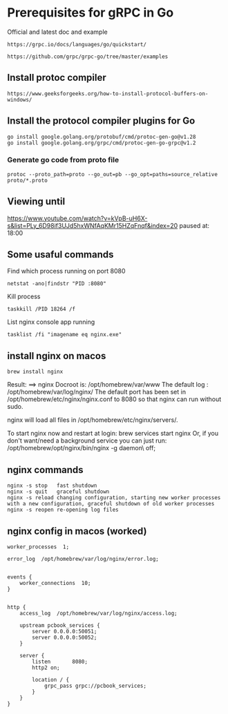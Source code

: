 # Prerequisites for gRPC in Go

Official and latest doc and example

```
https://grpc.io/docs/languages/go/quickstart/

https://github.com/grpc/grpc-go/tree/master/examples
```

## Install protoc compiler

```
https://www.geeksforgeeks.org/how-to-install-protocol-buffers-on-windows/
```

## Install the protocol compiler plugins for Go

```
go install google.golang.org/protobuf/cmd/protoc-gen-go@v1.28
go install google.golang.org/grpc/cmd/protoc-gen-go-grpc@v1.2
```

### Generate go code from proto file

```
protoc --proto_path=proto --go_out=pb --go_opt=paths=source_relative proto/*.proto
```

## Viewing until

https://www.youtube.com/watch?v=kVpB-uH6X-s&list=PLy_6D98if3UJd5hxWNfAqKMr15HZqFnqf&index=20
paused at: 18:00

## Some usaful commands

Find which process running on port 8080

```
netstat -ano|findstr "PID :8080"
```

Kill process

```
taskkill /PID 18264 /f
```

List nginx console app running

```
tasklist /fi "imagename eq nginx.exe"
```

## install nginx on macos

```
brew install nginx
```

Result:
==> nginx
Docroot is: /opt/homebrew/var/www
The default log : /opt/homebrew/var/log/nginx/
The default port has been set in /opt/homebrew/etc/nginx/nginx.conf to 8080 so that
nginx can run without sudo.

nginx will load all files in /opt/homebrew/etc/nginx/servers/.

To start nginx now and restart at login:
brew services start nginx
Or, if you don't want/need a background service you can just run:
/opt/homebrew/opt/nginx/bin/nginx -g daemon\ off\;

## nginx commands

```
nginx -s stop	fast shutdown
nginx -s quit	graceful shutdown
nginx -s reload	changing configuration, starting new worker processes with a new configuration, graceful shutdown of old worker processes
nginx -s reopen	re-opening log files
```

## nginx config in macos (worked)

```
worker_processes  1;

error_log  /opt/homebrew/var/log/nginx/error.log;


events {
    worker_connections  10;
}


http {
    access_log  /opt/homebrew/var/log/nginx/access.log;

    upstream pcbook_services {
        server 0.0.0.0:50051;
        server 0.0.0.0:50052;
    }

    server {
        listen       8080;
        http2 on;

        location / {
            grpc_pass grpc://pcbook_services;
        }
    }
}
```
